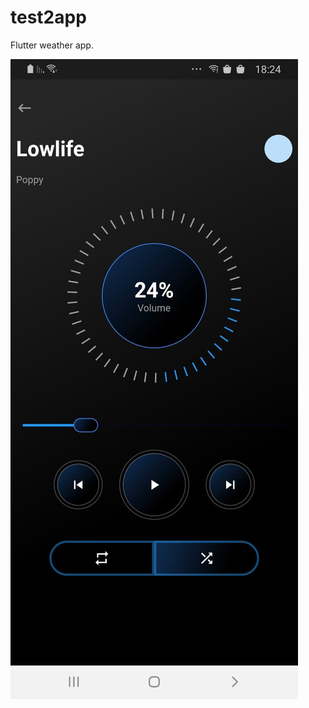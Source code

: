 # test2app
Flutter weather app.

![alt text](https://github.com/SamerAtawna/MediaPlayer-Flutter/blob/master/screenshot.jpg)
